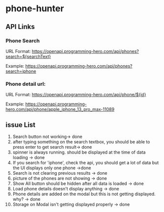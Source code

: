 # phone-hunter

## API Links

### Phone Search

URL Format: https://openapi.programming-hero.com/api/phones?search=${searchText}

Example: https://openapi.programming-hero.com/api/phones?search=iphone

### Phone detail url:

URL Format: https://openapi.programming-hero.com/api/phone/${id}

Example: https://openapi.programming-hero.com/api/phone/apple_iphone_13_pro_max-11089

## issue List

1. Search button not working-> done
2. after typing something on the search textbox, you should be able to press enter to get search result-> done
3. spinner is always running. should be displayed at the time of data loading -> done
4. If you search for 'iphone', check the api, you should get a lot of data but the UI displays only one phone ->done
5. Search is not clearing previous results -> done
6. picture of the phones are not showing -> done
7. Show All button should be hidden after all data is loaded -> done
8. Load phone details doesn't display anything -> done
9. Phone details are added on the modal but this is not getting displayed. why? -> done
10. Storage on Modal isn't getting displayed properly -> done
